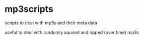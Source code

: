 # mp3scripts
scripts to deal with mp3s and their meta data

useful to deal with randomly aquired and ripped (over time) mp3s
